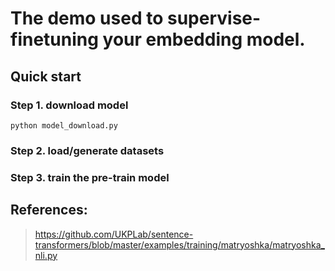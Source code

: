 # The demo used to supervise-finetuning your embedding model.

## Quick start
### Step 1. download model
```shell
python model_download.py
```
### Step 2. load/generate datasets
### Step 3. train the pre-train model

## References:
> https://github.com/UKPLab/sentence-transformers/blob/master/examples/training/matryoshka/matryoshka_nli.py
